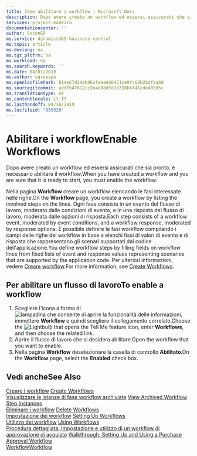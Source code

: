 ```yaml
---
title: Come abilitare i workflow | Microsoft Docs
description: Dopo avere creato un workflow ed essersi assicurati che sia pronto, è necessario abilitare il workflow.
services: project-madeira
documentationcenter: ''
author: SorenGP
ms.service: dynamics365-business-central
ms.topic: article
ms.devlang: na
ms.tgt_pltfrm: na
ms.workload: na
ms.search.keywords: ''
ms.date: 04/01/2019
ms.author: sgroespe
ms.openlocfilehash: 814e67d24abd6cfaeed48471ce9fc60b2bdfaab8
ms.sourcegitcommit: addfb47612cc2e4e98dfd7e338b6f41cde405d5c
ms.translationtype: HT
ms.contentlocale: it-IT
ms.lasthandoff: 04/16/2019
ms.locfileid: "939326"
---
```

# <a name="enable-workflows"></a><span data-ttu-id="22c97-103">Abilitare i workflow</span><span class="sxs-lookup"><span data-stu-id="22c97-103">Enable Workflows</span></span>
<span data-ttu-id="22c97-104">Dopo avere creato un workflow ed essersi assicurati che sia pronto, è necessario abilitare il workflow.</span><span class="sxs-lookup"><span data-stu-id="22c97-104">When you have created a workflow and you are sure that it is ready to start, you must enable the workflow.</span></span>  

 <span data-ttu-id="22c97-105">Nella pagina **Workflow** creare un workflow elencando le fasi interessate nelle righe.</span><span class="sxs-lookup"><span data-stu-id="22c97-105">On the **Workflow** page, you create a workflow by listing the involved steps on the lines.</span></span> <span data-ttu-id="22c97-106">Ogni fase consiste in un evento del flusso di lavoro, moderato dalle condizioni di evento, e in una risposta del flusso di lavoro, moderata dalle opzioni di risposta.</span><span class="sxs-lookup"><span data-stu-id="22c97-106">Each step consists of a workflow event, moderated by event conditions, and a workflow response, moderated by response options.</span></span> <span data-ttu-id="22c97-107">È possibile definire le fasi workflow compilando i campi delle righe del workflow in base a elenchi fissi di valori di evento e di risposta che rappresentano gli scenari supportati dal codice dell'applicazione.</span><span class="sxs-lookup"><span data-stu-id="22c97-107">You define workflow steps by filling fields on workflow lines from fixed lists of event and response values representing scenarios that are supported by the application code.</span></span> <span data-ttu-id="22c97-108">Per ulteriori informazioni, vedere [Creare workflow](across-how-to-create-workflows.md).</span><span class="sxs-lookup"><span data-stu-id="22c97-108">For more information, see [Create Workflows](across-how-to-create-workflows.md).</span></span>  

## <a name="to-enable-a-workflow"></a><span data-ttu-id="22c97-109">Per abilitare un flusso di lavoro</span><span class="sxs-lookup"><span data-stu-id="22c97-109">To enable a workflow</span></span>  
1.  <span data-ttu-id="22c97-110">Scegliere l'icona a forma di ![lampadina che consente di aprire la funzionalità delle informazioni](media/ui-search/search_small.png "Informazioni sull'operazione che si desidera eseguire"), immettere **Workflow** e quindi scegliere il collegamento correlato.</span><span class="sxs-lookup"><span data-stu-id="22c97-110">Choose the ![Lightbulb that opens the Tell Me feature](media/ui-search/search_small.png "Tell me what you want to do") icon, enter **Workflows**, and then choose the related link.</span></span>  
2.  <span data-ttu-id="22c97-111">Aprire il flusso di lavoro che si desidera abilitare.</span><span class="sxs-lookup"><span data-stu-id="22c97-111">Open the workflow that you want to enable.</span></span>  
3.  <span data-ttu-id="22c97-112">Nella pagina **Workflow** deselezionare la casella di controllo **Abilitato**.</span><span class="sxs-lookup"><span data-stu-id="22c97-112">On the **Workflow** page, select the **Enabled** check box.</span></span>  

## <a name="see-also"></a><span data-ttu-id="22c97-113">Vedi anche</span><span class="sxs-lookup"><span data-stu-id="22c97-113">See Also</span></span>  
 <span data-ttu-id="22c97-114">[Creare i workflow](across-how-to-create-workflows.md) </span><span class="sxs-lookup"><span data-stu-id="22c97-114">[Create Workflows](across-how-to-create-workflows.md) </span></span>  
 <span data-ttu-id="22c97-115">[Visualizzare le istanze di fase workflow archiviate](across-how-to-view-archived-workflow-step-instances.md) </span><span class="sxs-lookup"><span data-stu-id="22c97-115">[View Archived Workflow Step Instances](across-how-to-view-archived-workflow-step-instances.md) </span></span>  
 <span data-ttu-id="22c97-116">[Eliminare i workflow](across-how-to-delete-workflows.md) </span><span class="sxs-lookup"><span data-stu-id="22c97-116">[Delete Workflows](across-how-to-delete-workflows.md) </span></span>  
 <span data-ttu-id="22c97-117">[Impostazione dei workflow](across-set-up-workflows.md) </span><span class="sxs-lookup"><span data-stu-id="22c97-117">[Setting Up Workflows](across-set-up-workflows.md) </span></span>  
 <span data-ttu-id="22c97-118">[Utilizzo dei workflow](across-use-workflows.md) </span><span class="sxs-lookup"><span data-stu-id="22c97-118">[Using Workflows](across-use-workflows.md) </span></span>  
 <span data-ttu-id="22c97-119">[Procedura dettagliata: Impostazione e utilizzo di un workflow di approvazione di acquisto](walkthrough-setting-up-and-using-a-purchase-approval-workflow.md) </span><span class="sxs-lookup"><span data-stu-id="22c97-119">[Walkthrough: Setting Up and Using a Purchase Approval Workflow](walkthrough-setting-up-and-using-a-purchase-approval-workflow.md) </span></span>  
 [<span data-ttu-id="22c97-120">Workflow</span><span class="sxs-lookup"><span data-stu-id="22c97-120">Workflow</span></span>](across-workflow.md)   
